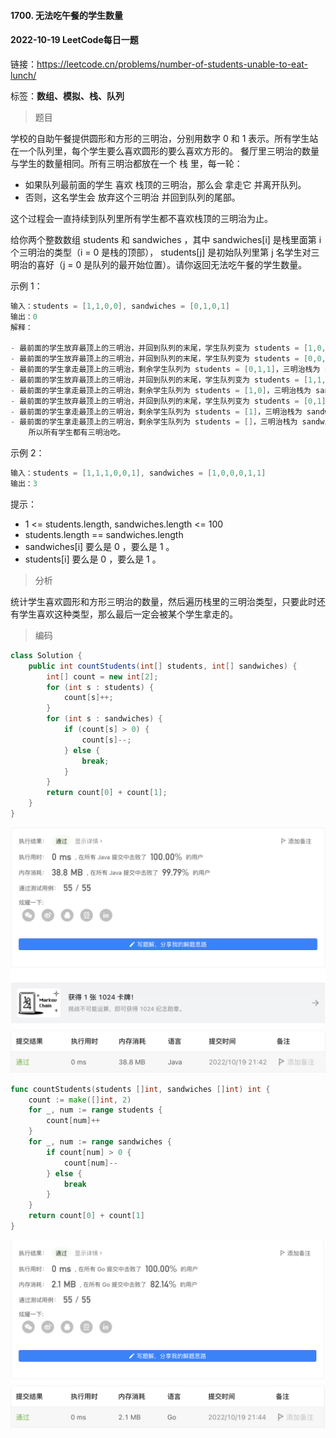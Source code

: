 #### 1700. 无法吃午餐的学生数量

#### 2022-10-19 LeetCode每日一题

链接：https://leetcode.cn/problems/number-of-students-unable-to-eat-lunch/

标签：**数组、模拟、栈、队列**

> 题目

学校的自助午餐提供圆形和方形的三明治，分别用数字 0 和 1 表示。所有学生站在一个队列里，每个学生要么喜欢圆形的要么喜欢方形的。
餐厅里三明治的数量与学生的数量相同。所有三明治都放在一个 栈 里，每一轮：

- 如果队列最前面的学生 喜欢 栈顶的三明治，那么会 拿走它 并离开队列。
- 否则，这名学生会 放弃这个三明治 并回到队列的尾部。

这个过程会一直持续到队列里所有学生都不喜欢栈顶的三明治为止。

给你两个整数数组 students 和 sandwiches ，其中 sandwiches[i] 是栈里面第 i 个三明治的类型（i = 0 是栈的顶部）， students[j] 是初始队列里第 j 名学生对三明治的喜好（j = 0 是队列的最开始位置）。请你返回无法吃午餐的学生数量。

示例 1：

```java
输入：students = [1,1,0,0], sandwiches = [0,1,0,1]
输出：0 
解释：

- 最前面的学生放弃最顶上的三明治，并回到队列的末尾，学生队列变为 students = [1,0,0,1]。
- 最前面的学生放弃最顶上的三明治，并回到队列的末尾，学生队列变为 students = [0,0,1,1]。
- 最前面的学生拿走最顶上的三明治，剩余学生队列为 students = [0,1,1]，三明治栈为 sandwiches = [1,0,1]。
- 最前面的学生放弃最顶上的三明治，并回到队列的末尾，学生队列变为 students = [1,1,0]。
- 最前面的学生拿走最顶上的三明治，剩余学生队列为 students = [1,0]，三明治栈为 sandwiches = [0,1]。
- 最前面的学生放弃最顶上的三明治，并回到队列的末尾，学生队列变为 students = [0,1]。
- 最前面的学生拿走最顶上的三明治，剩余学生队列为 students = [1]，三明治栈为 sandwiches = [1]。
- 最前面的学生拿走最顶上的三明治，剩余学生队列为 students = []，三明治栈为 sandwiches = []。
    所以所有学生都有三明治吃。
```

示例 2：

```java
输入：students = [1,1,1,0,0,1], sandwiches = [1,0,0,0,1,1]
输出：3
```


提示：

- 1 <= students.length, sandwiches.length <= 100
- students.length == sandwiches.length
- sandwiches[i] 要么是 0 ，要么是 1 。
- students[i] 要么是 0 ，要么是 1 。

> 分析

统计学生喜欢圆形和方形三明治的数量，然后遍历栈里的三明治类型，只要此时还有学生喜欢这种类型，那么最后一定会被某个学生拿走的。

> 编码

```java
class Solution {
    public int countStudents(int[] students, int[] sandwiches) {
        int[] count = new int[2];
        for (int s : students) {
            count[s]++;
        }
        for (int s : sandwiches) {
            if (count[s] > 0) {
                count[s]--;
            } else {
                break;
            }
        }
        return count[0] + count[1];
    }
}
```

![image-20221019214244286](1700.无法吃午餐的学生数量.assets/image-20221019214244286-6186965.png)

```go
func countStudents(students []int, sandwiches []int) int {
    count := make([]int, 2)
    for _, num := range students {
        count[num]++
    }
    for _, num := range sandwiches {
        if count[num] > 0 {
            count[num]--
        } else {
            break
        }
    }
    return count[0] + count[1]
}
```

![image-20221019214504207](1700.无法吃午餐的学生数量.assets/image-20221019214504207-6187105.png)